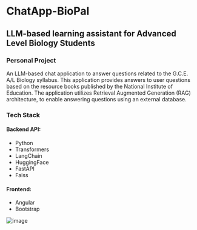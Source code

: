 # ChatApp-BioPal
<h2>LLM-based learning assistant for Advanced Level Biology Students</h2>
<h3>Personal Project</h3>
An LLM-based chat application to answer questions related to the G.C.E. A/L Biology syllabus. This application provides answers to user questions based on the resource books published by the National Institute of Education.
The application utilizes Retrieval Augmented Generation (RAG) architecture, to enable answering questions using an external database.
<h3>Tech Stack</h3>
<h4>Backend API:</h4>
<ul>
<li>Python</li>
<li>Transformers</li>
<li>LangChain</li>
<li>HuggingFace</li>
<li>FastAPI</li>
<li>Faiss</li>
</ul>
<h4>Frontend:</h4>
<ul>
<li>Angular</li>
<li>Bootstrap</li>
</ul>



![image](https://github.com/user-attachments/assets/8c05a6b2-890c-4f88-a3f4-bc6dda48813c)


